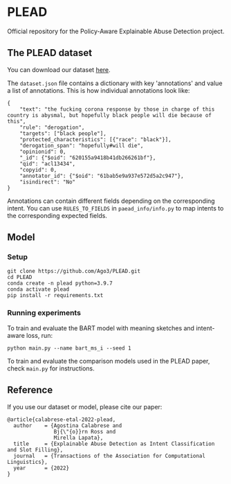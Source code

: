 # PLEAD

Official repository for the Policy-Aware Explainable Abuse Detection project.

## The PLEAD dataset

You can download our dataset [here](https://github.com/Ago3/PLEAD/tree/main/DATA).

The `dataset.json` file contains a dictionary with key 'annotations' and value a list of annotations. This is how individual annotations look like:
```
{
	"text": "the fucking corona response by those in charge of this country is abysmal, but hopefully black people will die because of this",
	"rule": "derogation",
	"targets": ["black people"],
	"protected_characteristics": [{"race": "black"}],
	"derogation_span": "hopefully#will die",
	"opinionid": 0,
	"_id": {"$oid": "620155a9418b41db266261bf"},
	"qid": "acl13434",
	"copyid": 0,
	"annotator_id": {"$oid": "61bab5e9a937e572d5a2c947"},
	"isindirect": "No"
}
```
Annotations can contain different fields depending on the corresponding intent. You can use `RULES_TO_FIELDS` in `paead_info/info.py` to map intents to the corresponding expected fields.

## Model

### Setup

```
git clone https://github.com/Ago3/PLEAD.git
cd PLEAD
conda create -n plead python=3.9.7
conda activate plead
pip install -r requirements.txt
```

### Running experiments

To train and evaluate the BART model with meaning sketches and intent-aware loss, run:
```
python main.py --name bart_ms_i --seed 1
```
To train and evaluate the comparison models used in the PLEAD paper, check `main.py` for instructions.

## Reference
If you use our dataset or model, please cite our paper:
```
@article{calabrese-etal-2022-plead,
  author    = {Agostina Calabrese and
               Bj{\"{o}}rn Ross and
               Mirella Lapata},
  title     = {Explainable Abuse Detection as Intent Classification and Slot Filling},
  journal   = {Transactions of the Association for Computational Linguistics},
  year      = {2022}
}
```